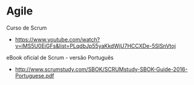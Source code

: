 # Agile

Curso de Scrum
- https://www.youtube.com/watch?v=iMS5U0EiGFs&list=PLqdbJp55yaKkdWjU7HCCXDe-5SlSnVtoj


eBook oficial de Scrum - versão Português
- http://www.scrumstudy.com/SBOK/SCRUMstudy-SBOK-Guide-2016-Portuguese.pdf
